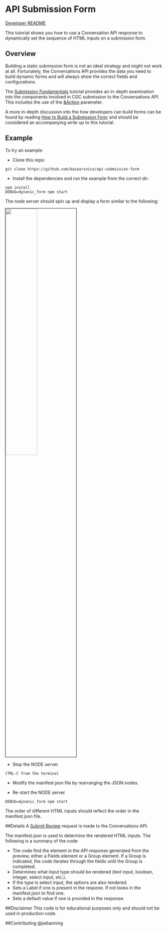 # API Submission Form

[Developer README](/Contributing.md)

This tutorial shows you how to use a Conversation API response to dynamically set the sequence of HTML inputs on a submission form.

## Overview

Building a static submission form is not an ideal strategy and might not work at all. Fortunately, the Conversations API provides the data you need to build dynamic forms and will always show the correct fields and configurations.

The [Submission Fundamentals](https://developer.bazaarvoice.com/apis/conversations/tutorials/submission_fundamentals) tutorial provides an in-depth examination into the components involved in CGC submission to the Conversations API. This includes the use of the [&Action](https://developer.bazaarvoice.com/apis/conversations/tutorials/submission_fundamentals#the-action-parameter-and-the-submission-process) parameter. 

A more in-depth discussion into the how developers can build forms can be found by reading [How to Build a Submission Fomr](https://developer.bazaarvoice.com/apis/conversations/tutorials/submission_fundamentals) and should be considered an accompanying write up to this tutorial. 

## Example

To try an example:

- Clone this repo:

```
git clone https://github.com/bazaarvoice/api-submission-form
```

- Install the dependencies and run the example from the correct dir:

```
npm install
DEBUG=dynanic_form npm start
```

The node server should spin up and display a form similar to the following: 
    
<img src="https://cloud.githubusercontent.com/assets/2584258/11049011/d0419af8-8700-11e5-97af-963148f1792e.jpg  " width="45%" style="border:1px solid black"></img>


- Stop the NODE server.
```
CTRL-C from the terminal
```

- Modify the manifest.json file by rearranging the JSON nodes.

- Re-start the NODE server
```
DEBUG=dynanic_form npm start
```

The order of different HTML inputs should reflect the order in the manifest.json file.


##Details
A <a href="">Submit Review</a> request is made to the Conversations API. 


The manifest.json is used to determine the rendered HTML inputs. The following is a summary of the code:
- The code find the element in the API response generated from the preview, either a Fields element or a Group element. If a Group is indicated, the code iterates through the fields until the Group is completed.  
- Determines what input type should be rendered (text input, boolean, integer, select input, etc.).
- If the type is select input, the options are also rendered.
- Sets a Label if one is present in the respone. If not looks in the manifest.json to find one.
- Sets a default value if one is provided in the response.

##Disclaimer
This code is for educational purposes only and should not be used in production code. 

##Contributing
@jwbanning
